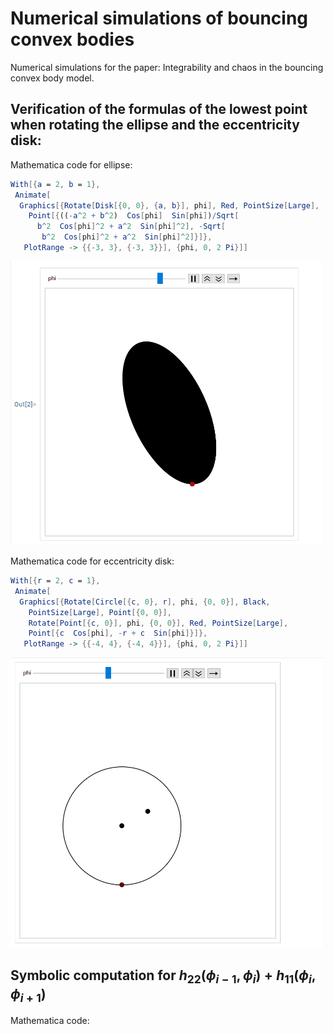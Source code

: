 # Numerical simulations of bouncing convex bodies
Numerical simulations for the paper: Integrability and chaos in the bouncing convex body model.

## Verification of the formulas of the lowest point when rotating the ellipse and the eccentricity disk:
Mathematica code for ellipse:
```mathematica
With[{a = 2, b = 1},
 Animate[
  Graphics[{Rotate[Disk[{0, 0}, {a, b}], phi], Red, PointSize[Large], 
    Point[{((-a^2 + b^2)  Cos[phi]  Sin[phi])/Sqrt[
      b^2  Cos[phi]^2 + a^2  Sin[phi]^2], -Sqrt[
       b^2  Cos[phi]^2 + a^2  Sin[phi]^2]}]}, 
   PlotRange -> {{-3, 3}, {-3, 3}}], {phi, 0, 2 Pi}]]
```

<img src="rotate_ellipse.gif" width="500"/>


Mathematica code for eccentricity disk:

```mathematica
With[{r = 2, c = 1},
 Animate[
  Graphics[{Rotate[Circle[{c, 0}, r], phi, {0, 0}], Black, 
    PointSize[Large], Point[{0, 0}], 
    Rotate[Point[{c, 0}], phi, {0, 0}], Red, PointSize[Large], 
    Point[{c  Cos[phi], -r + c  Sin[phi]}]}, 
   PlotRange -> {{-4, 4}, {-4, 4}}], {phi, 0, 2 Pi}]]
```

<img src="rotate_circle.gif" width="500"/>

## Symbolic computation for $h_{22}(\phi_{i-1},\phi_{i})+h_{11}(\phi_{i},\phi_{i+1})$

Mathematica code:
```mathematica

```
